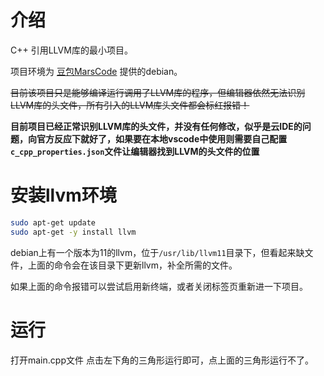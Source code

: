 # 介绍
C++ 引用LLVM库的最小项目。

项目环境为 [豆包MarsCode](https://www.marscode.cn/dashboard "豆包MarsCode") 提供的debian。

~~目前该项目只是能够编译运行调用了LLVM库的程序，但编辑器依然无法识别LLVM库的头文件，所有引入的LLVM库头文件都会标红报错！~~


**目前项目已经正常识别LLVM库的头文件，并没有任何修改，似乎是云IDE的问题，向官方反应下就好了，如果要在本地vscode中使用则需要自己配置`c_cpp_properties.json`文件让编辑器找到LLVM的头文件的位置**

# 安装llvm环境
```bash
sudo apt-get update
sudo apt-get -y install llvm
```

debian上有一个版本为11的llvm，位于`/usr/lib/llvm11`目录下，但看起来缺文件，上面的命令会在该目录下更新llvm，补全所需的文件。

如果上面的命令报错可以尝试启用新终端，或者关闭标签页重新进一下项目。

# 运行
打开main.cpp文件
点击左下角的三角形运行即可，点上面的三角形运行不了。
